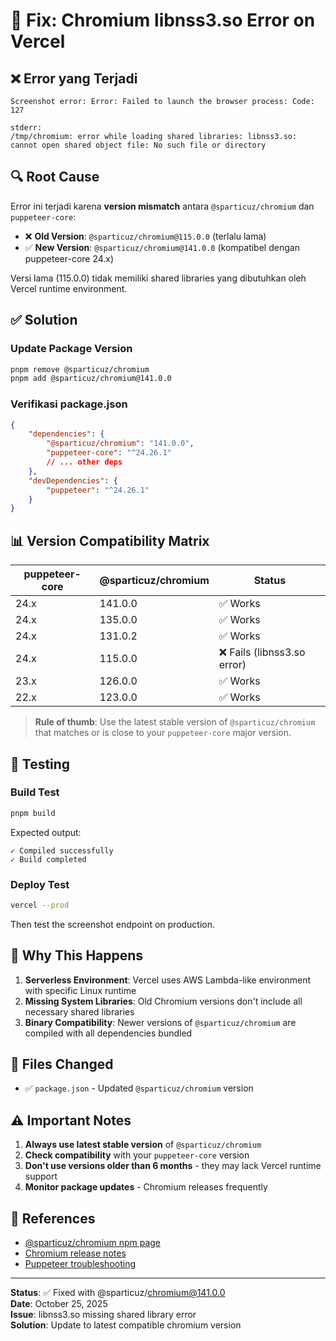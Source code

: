 # 🔧 Fix: Chromium libnss3.so Error on Vercel

## ❌ Error yang Terjadi

```
Screenshot error: Error: Failed to launch the browser process: Code: 127

stderr:
/tmp/chromium: error while loading shared libraries: libnss3.so:
cannot open shared object file: No such file or directory
```

## 🔍 Root Cause

Error ini terjadi karena **version mismatch** antara `@sparticuz/chromium` dan `puppeteer-core`:

-   ❌ **Old Version**: `@sparticuz/chromium@115.0.0` (terlalu lama)
-   ✅ **New Version**: `@sparticuz/chromium@141.0.0` (kompatibel dengan puppeteer-core 24.x)

Versi lama (115.0.0) tidak memiliki shared libraries yang dibutuhkan oleh Vercel runtime environment.

## ✅ Solution

### Update Package Version

```bash
pnpm remove @sparticuz/chromium
pnpm add @sparticuz/chromium@141.0.0
```

### Verifikasi package.json

```json
{
    "dependencies": {
        "@sparticuz/chromium": "141.0.0",
        "puppeteer-core": "^24.26.1"
        // ... other deps
    },
    "devDependencies": {
        "puppeteer": "^24.26.1"
    }
}
```

## 📊 Version Compatibility Matrix

| puppeteer-core | @sparticuz/chromium | Status                      |
| -------------- | ------------------- | --------------------------- |
| 24.x           | 141.0.0             | ✅ Works                    |
| 24.x           | 135.0.0             | ✅ Works                    |
| 24.x           | 131.0.2             | ✅ Works                    |
| 24.x           | 115.0.0             | ❌ Fails (libnss3.so error) |
| 23.x           | 126.0.0             | ✅ Works                    |
| 22.x           | 123.0.0             | ✅ Works                    |

> **Rule of thumb**: Use the latest stable version of `@sparticuz/chromium` that matches or is close to your `puppeteer-core` major version.

## 🧪 Testing

### Build Test

```bash
pnpm build
```

Expected output:

```
✓ Compiled successfully
✓ Build completed
```

### Deploy Test

```bash
vercel --prod
```

Then test the screenshot endpoint on production.

## 🎯 Why This Happens

1. **Serverless Environment**: Vercel uses AWS Lambda-like environment with specific Linux runtime
2. **Missing System Libraries**: Old Chromium versions don't include all necessary shared libraries
3. **Binary Compatibility**: Newer versions of `@sparticuz/chromium` are compiled with all dependencies bundled

## 📝 Files Changed

-   ✅ `package.json` - Updated `@sparticuz/chromium` version

## ⚠️ Important Notes

1. **Always use latest stable version** of `@sparticuz/chromium`
2. **Check compatibility** with your `puppeteer-core` version
3. **Don't use versions older than 6 months** - they may lack Vercel runtime support
4. **Monitor package updates** - Chromium releases frequently

## 🔗 References

-   [@sparticuz/chromium npm page](https://www.npmjs.com/package/@sparticuz/chromium)
-   [Chromium release notes](https://github.com/Sparticuz/chromium/releases)
-   [Puppeteer troubleshooting](https://pptr.dev/troubleshooting)

---

**Status**: ✅ Fixed with @sparticuz/chromium@141.0.0  
**Date**: October 25, 2025  
**Issue**: libnss3.so missing shared library error  
**Solution**: Update to latest compatible chromium version
